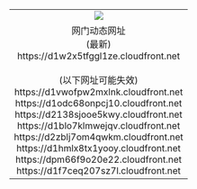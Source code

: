 ﻿<table>
  <tr></tr>
  <tr><td colspan=2 align=center><img src="https://d1w2x5tfggl1ze.cloudfront.net/Up/oGate.jpg" /></td></tr>
  <tr><td colspan=2 align=center>网门动态网址<br/>(最新)
<br>https://d1w2x5tfggl1ze.cloudfront.net
<br/><br/>(以下网址可能失效)
<br>https://d1vwofpw2mxlnk.cloudfront.net
<br>https://d1odc68onpcj10.cloudfront.net
<br>https://d2138sjooe5kwy.cloudfront.net
<br>https://d1blo7klmwejqv.cloudfront.net
<br>https://d2zblj7om4qwkm.cloudfront.net
<br>https://d1hmlx8tx1yooy.cloudfront.net
<br>https://dpm66f9o20e22.cloudfront.net
<br>https://d1f7ceq207sz7l.cloudfront.net
    </td>
  </tr>
</table>
